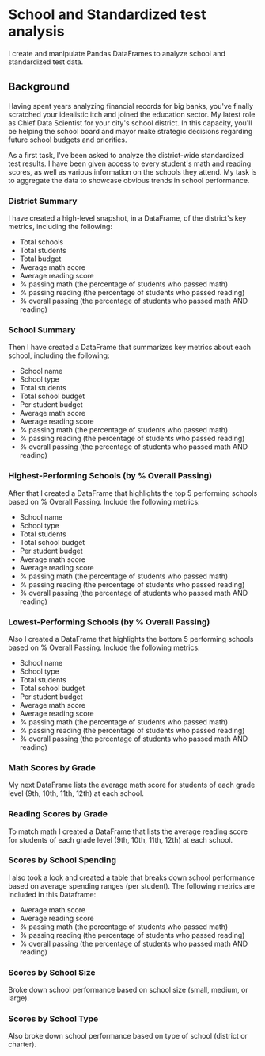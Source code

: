 # School and Standardized test analysis
I create and manipulate Pandas DataFrames to analyze school and standardized test data.

## Background

Having spent years analyzing financial records for big banks, you've finally scratched your idealistic itch and joined the education sector. My latest role as Chief Data Scientist for your city's school district. In this capacity, you'll be helping the school board and mayor make strategic decisions regarding future school budgets and priorities.

As a first task, I've been asked to analyze the district-wide standardized test results. I have been given access to every student's math and reading scores, as well as various information on the schools they attend. My task is to aggregate the data to showcase obvious trends in school performance.

### District Summary

I have created a high-level snapshot, in a DataFrame, of the district's key metrics, including the following:

* Total schools
* Total students
* Total budget
* Average math score
* Average reading score
* % passing math (the percentage of students who passed math)
* % passing reading (the percentage of students who passed reading)
* % overall passing (the percentage of students who passed math AND reading)

### School Summary

Then I have created a DataFrame that summarizes key metrics about each school, including the following:

* School name
* School type
* Total students
* Total school budget
* Per student budget
* Average math score
* Average reading score
* % passing math (the percentage of students who passed math)
* % passing reading (the percentage of students who passed reading)
* % overall passing (the percentage of students who passed math AND reading)

### Highest-Performing Schools (by % Overall Passing)

After that I created a DataFrame that highlights the top 5 performing schools based on % Overall Passing. Include the following metrics:

* School name
* School type
* Total students
* Total school budget
* Per student budget
* Average math score
* Average reading score
* % passing math (the percentage of students who passed math)
* % passing reading (the percentage of students who passed reading)
* % overall passing (the percentage of students who passed math AND reading)


### Lowest-Performing Schools (by % Overall Passing)

Also I created a DataFrame that highlights the bottom 5 performing schools based on % Overall Passing. Include the following metrics:

* School name
* School type
* Total students
* Total school budget
* Per student budget
* Average math score
* Average reading score
* % passing math (the percentage of students who passed math)
* % passing reading (the percentage of students who passed reading)
* % overall passing (the percentage of students who passed math AND reading)

### Math Scores by Grade

My next DataFrame lists the average math score for students of each grade level (9th, 10th, 11th, 12th) at each school.

### Reading Scores by Grade

To match math I created a DataFrame that lists the average reading score for students of each grade level (9th, 10th, 11th, 12th) at each school.

### Scores by School Spending

I also took a look and created a table that breaks down school performance based on average spending ranges (per student). The following metrics are included in this Dataframe:

* Average math score
* Average reading score
* % passing math (the percentage of students who passed math)
* % passing reading (the percentage of students who passed reading)
* % overall passing (the percentage of students who passed math AND reading)

### Scores by School Size

Broke down school performance based on school size (small, medium, or large).
### Scores by School Type

Also broke down school performance based on type of school (district or charter).
